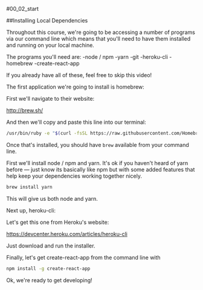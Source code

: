#00_02_start

##Installing Local Dependencies

Throughout this course, we're going to be accessing a number of programs via our command line which means that you'll need to have them installed and running on your local machine.  

The programs you'll need are:
-node / npm
-yarn
-git
-heroku-cli
-homebrew
-create-react-app

If you already have all of these, feel free to skip this video!

The first application we're going to install is homebrew:

First we'll navigate to their website:

http://brew.sh/

And then we'll copy and paste this line into our terminal:

```bash
/usr/bin/ruby -e "$(curl -fsSL https://raw.githubusercontent.com/Homebrew/install/master/install)"
```

Once that's installed, you should have `brew` available from your command line.

First we'll install node / npm and yarn. It's ok if you haven't heard of yarn before –– just know its basically like npm but with some added features that help keep your dependencies working together nicely.

```bash
brew install yarn
```

This will give us both node and yarn.

Next up, heroku-cli:

Let's get this one from Heroku's website:

https://devcenter.heroku.com/articles/heroku-cli

Just download and run the installer.

Finally, let's get create-react-app from the command line with

```bash
npm install -g create-react-app
```

Ok, we're ready to get developing!
